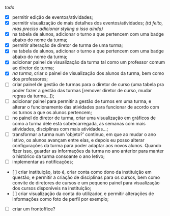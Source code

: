 *todo*
- [X] permitir edição de eventos/atividades;
- [X] permitir visualização de mais detalhes dos eventos/atividades; _(tá feito, mas preciso adicionar styling a isso ainda)_
- [X] na tabela de alunos, adicionar o turno a que pertencem com uma badge abaixo do nome da turma;
- [X] permitir alteração de diretor de turma de uma turma;
- [X] na tabela de alunos, adicionar o turno a que pertencem com uma badge abaixo do nome da turma;
- [X] adicionar painel de visualização da turma tal como um professor comum ao diretor de turma;
- [X] *na turma*, criar o painel de visualização dos alunos da turma, bem como dos professores; 
- [ ] criar painel de gestão de turmas para o diretor de curso (uma tabela pra poder fazer a gestão das turmas [remover diretor de curso, mudar regras da turma...]); <!-- quase completo -->
- [ ] adicionar painel para permitir a gestão de turnos em uma turma, e alterar o funcionamento das atividades para funcionar de acordo com os turnos a que os alunos pertencem; <!-- praticamente pronto, perguntar ao stor pq não tá renderizando -->
- [ ] no painel do diretor de turma, criar uma visualização em gráficos de como a turma dele está sobrecarregada, as semanas com mais atividades, disciplinas com mais atividades...;
- [ ] transformar a turma num 'objeto?' continuo, em que ao mudar o ano letivo, os alunos avançam entre elas, e depois eu posso alterar configurações da turma para poder adaptar aos novos alunos. Quando fizer isso, guardar as informações da turma no ano anterior para manter o histórico da turma consoante o ano letivo;
- [ ] implementar as notificações;
- [ ] criar instituição, isto é, criar conta como dono da instituição em questão, e permitir a criação de disciplinas para os cursos, bem como convite de diretores de cursos e um pequeno painel para visualização dos cursos disponíveis na instituição;
- [ ] criar visualização da conta do utilizador, e permitir alterações de informações como foto de perfil por exemplo; <!-- fácil -->
- [ ] criar um frontoffice? 








